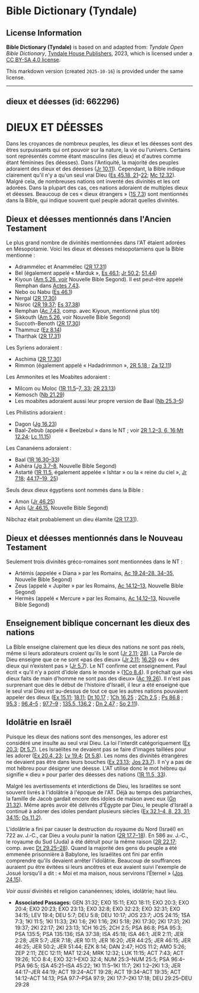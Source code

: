 # Bible Dictionary (Tyndale)

## License Information

**Bible Dictionary (Tyndale)** is based on and adapted from: _Tyndale Open Bible Dictionary_, [Tyndale House Publishers](https://tyndaleopenresources.com/), 2023, which is licensed under a [CC BY-SA 4.0 license](https://creativecommons.org/licenses/by-sa/4.0/legalcode.en).

This markdown version (created `2025-10-16`) is provided under the same license.



--------------------------------

## dieux et déesses (id: 662296)

DIEUX ET DÉESSES
================

Dans les croyances de nombreux peuples, les dieux et les déesses sont des êtres surpuissants qui ont pouvoir sur la nature, la vie ou l'univers. Certains sont représentés comme étant masculins (les dieux) et d'autres comme étant féminines (les déesses). Dans l'Antiquité, la majorité des peuples adoraient des dieux et des déesses ([Jr 10\.11](https://ref.ly/Jer10:11)). Cependant, la Bible indique clairement qu'il n'y a qu'un seul vrai Dieu ([Es 45\.18, 21](https://ref.ly/Isa45:18,Isa45:21-Isa45:22)–[22](https://ref.ly/Isa45:18,Isa45:21-Isa45:22); [Mc 12\.32](https://ref.ly/Mark12:32)). Malgré cela, de nombreuses nations ont inventé des divinités et les ont adorées. Dans la plupart des cas, ces nations adoraient de multiples dieux et déesses. Beaucoup de ces « dieux étrangers » ([1S 7\.3](https://ref.ly/1Sam7:3)) sont mentionnés dans la Bible, qui indique souvent quel peuple adorait quelles divinités. 

Dieux et déesses mentionnés dans l'Ancien Testament
---------------------------------------------------

Le plus grand nombre de divinités mentionnées dans l'AT étaient adorées en Mésopotamie. Voici les dieux et déesses mésopotamiens que la Bible mentionne :

* Adrammélec et Anammélec ([2R 17\.31](https://ref.ly/2Kgs17:31))
* Bel (également appelé « Marduk », [Es 46\.1](https://ref.ly/Isa46:1); [Jr 50\.2](https://ref.ly/Jer50:2); [51\.44](https://ref.ly/Jer51:44))
* Kiyoun ([Am 5\.26, voir](https://ref.ly/Amos5:26) Nouvelle Bible Segond). Il est peut\-être appelé Remphan dans [Actes 7\.43](https://ref.ly/Acts7:43).
* Nebo ou Nabu ([Es 46\.1](https://ref.ly/Isa46:1))
* Nergal ([2R 17\.30](https://ref.ly/2Kgs17:30))
* Nisroc ([2R 19\.37](https://ref.ly/2Kgs19:37); [Es 37\.38](https://ref.ly/Isa37:38))
* Remphan ([Ac 7\.43](https://ref.ly/Acts7:43), comp. avec Kiyoun, mentionné plus tôt)
* Sikkouth ([Am 5\.26](https://ref.ly/Amos5:26), voir Nouvelle Bible Segond)
* Succoth\-Benoth ([2R 17\.30](https://ref.ly/2Kgs17:30))
* Thammuz ([Ez 8\.14](https://ref.ly/Ezek8:14))
* Tharthak ([2R 17\.31](https://ref.ly/2Kgs17:31))

Les Syriens adoraient :

* Aschima ([2R 17\.30](https://ref.ly/2Kgs17:30))
* Rimmon (également appelé « Hadadrimmon », [2R 5\.18 ;](https://ref.ly/2Kgs5:18) [Za 12\.11](https://ref.ly/Zech12:11))

Les Ammonites et les Moabites adoraient :

* Milcom ou Moloc ([1R 11\.5](https://ref.ly/1Kgs11:5-1Kgs11:7,1Kgs11:33)–[7, 33](https://ref.ly/1Kgs11:5-1Kgs11:7,1Kgs11:33); [2R 23\.13](https://ref.ly/2Kgs23:13))
* Kemosch ([Nb 21\.29](https://ref.ly/Num21:29))
* Les moabites adoraient aussi leur propre version de Baal ([Nb 25\.3–5](https://ref.ly/Num25:3-Num25:5))

Les Philistins adoraient :

* Dagon ([Jg 16\.23](https://ref.ly/Judg16:23))
* Baal\-Zebub (appelé « Beelzebul » dans le NT ; voir [2R 1\.2–3](https://ref.ly/2Kgs1:2-2Kgs1:3,2Kgs1:6,2Kgs1:16)[, 6, 16](https://ref.ly/2Kgs1:2-2Kgs1:3);[Mt 12\.24](https://ref.ly/Matt12:24); [Lc 11\.15](https://ref.ly/Luke11:15))

Les Cananéens adoraient :

* Baal ([1R 16\.30–33](https://ref.ly/1Kgs16:30-1Kgs16:33))
* Ashéra ([Jg 3\.7–8](https://ref.ly/Judg3:7-Judg3:8), Nouvelle Bible Segond)
* Astarté ([1R 11\.5](https://ref.ly/1Kgs11:5,1Kgs11:33), également appelée « Ishtar » ou la « reine du ciel », [Jr 7\.18](https://ref.ly/Jer7:18); [44\.17–19, 25](https://ref.ly/Jer44:17-Jer44:19,Jer44:25))

Seuls deux dieux égyptiens sont nommés dans la Bible :

* Amon ([Jr 46\.25](https://ref.ly/Jer46:25))
* Apis ([Jr 46\.15](https://ref.ly/Jer46:15), Nouvelle Bible Segond)

Nibchaz était probablement un dieu élamite ([2R 17\.31](https://ref.ly/2Kgs17:31)).

Dieux et déesses mentionnés dans le Nouveau Testament
-----------------------------------------------------

Seulement trois divinités gréco\-romaines sont mentionnées dans le NT :

* Artémis (appelée « Diana » par les Romains, [Ac 19\.24–28, 34–35](https://ref.ly/Acts19:24-Acts19:28,Acts19:34-Acts19:35), Nouvelle Bible Segond)
* Zeus (appelé « Jupiter » par les Romains, [Ac 14\.12–13](https://ref.ly/Acts14:12-Acts14:13)[,](https://ref.ly/Acts19:24-Acts19:28,Acts19:34-Acts19:35) Nouvelle Bible Segond)
* Hermès (appelé « Mercure » par les Romains, [Ac 14\.12–13,](https://ref.ly/Acts14:12-Acts14:13) Nouvelle Bible Segond)

Enseignement biblique concernant les dieux des nations
------------------------------------------------------

La Bible enseigne clairement que les dieux des nations ne sont pas réels, même si leurs adorateurs croient qu'ils le sont ([Jr 2\.11](https://ref.ly/Jer2:11); [28](https://ref.ly/Jer2:28)). La Parole de Dieu enseigne que ce ne sont «pas des dieux» ([Jr 2\.11](https://ref.ly/Jer2:11); [16\.20](https://ref.ly/Jer16:20)) ou « des dieux qui n’existent pas » ([Jr 5\.7](https://ref.ly/Jer5:7)). Le NT confirme cet enseignement. Paul écrit « qu’il n’y a point d’idole dans le monde » ([1Co 8\.4](https://ref.ly/1Cor8:4)). Il prêchait que «les dieux faits de main d’homme ne sont pas des dieux» ([Ac 19\.26](https://ref.ly/Acts19:26)). Il n'est pas surprenant que dès le début de l'histoire d'Israël, il leur a été enseigné que le seul vrai Dieu est au\-dessus de tout ce que les autres nations pouvaient appeler des dieux ([Ex 15\.11](https://ref.ly/Exod15:11); [18\.11](https://ref.ly/Exod18:11); [Dt 10\.17](https://ref.ly/Deut10:17) ; [1Ch 16\.25](https://ref.ly/1Chr16:25) ; [2Ch 2\.5](https://ref.ly/2Chr2:5) ; [Ps 86\.8](https://ref.ly/Ps86:8) ; [95\.3](https://ref.ly/Ps95:3) ; [96\.4–5](https://ref.ly/Ps96:4-Ps96:5) ; [97\.7–9](https://ref.ly/Ps97:7-Ps97:9) ; [135\.5, 136\.2](https://ref.ly/Ps135:5,Ps135:136) ; [Dn 2\.47](https://ref.ly/Dan2:47) ; [So 2\.11](https://ref.ly/Zeph2:11)).

Idolâtrie en Israël
-------------------

Puisque les dieux des nations sont des mensonges, les adorer est considéré une insulte au seul vrai Dieu. La loi l'interdit catégoriquement ([Ex 20\.3](https://ref.ly/Exod20:3); [Dt 5\.7](https://ref.ly/Deut5:7)). Les Israélites ne devaient pas se faire d'images taillées pour les adorer ([Ex 20\.4, 23](https://ref.ly/Exod20:4,Exod20:23); [Lv 19\.4](https://ref.ly/Lev19:4); [Dt 5\.8](https://ref.ly/Deut5:8)). Les noms des divinités étrangères ne devaient pas être dans leurs bouches ([Ex 23\.13](https://ref.ly/Exod23:13); [Jos 23\.7](https://ref.ly/Josh23:7)). Il n'y a pas de mot hébreu pour désigner une déesse. L'AT utilise donc le mot hébreu qui signifie « dieu » pour parler des déesses des nations ([1R 11\.5, 33](https://ref.ly/1Kgs11:5,1Kgs11:33)). 

Malgré les avertissements et interdictions de Dieu, les Israélites se sont souvent livrés à l'idolâtrie à l'époque de l'AT. Déjà au temps des patriarches, la famille de Jacob gardait encore des idoles de maison avec eux ([Gn 31\.32](https://ref.ly/Gen31:32)). Même après avoir été délivrés d'Égypte par Dieu, le peuple d'Israël a continué à adorer des idoles pendant plusieurs siècles ([Ex 32\.1–4, 8, 23, 31](https://ref.ly/Exod32:1-Exod32:4,Exod32:8,Exod32:23,Exod32:31); [34\.15](https://ref.ly/Exod34:15); [Os 11\.2](https://ref.ly/Hos11:2)).

L'idolâtrie a fini par causer la destruction du royaume du Nord (Israël) en 722 av. J.‑C., car Dieu a voulu punir la nation ([2R 17\.7–18](https://ref.ly/2Kgs17:7-2Kgs17:18)). En 586 av. J.‑C., le royaume du Sud (Juda) a été détruit pour la même raison ([2R 22\.17](https://ref.ly/2Kgs22:17); comp. avec [Dt 29\.25–28](https://ref.ly/Deut29:25-Deut29:28)). Quand la majorité des gens du peuple a été emmenée prisonnière à Babylone, les Israélites ont fini par enfin comprendre qu'ils devaient arrêter l'idolâtrie. Beaucoup de souffrances auraient pu être évitées si leurs ancêtres et eux avaient suivi l'exemple de Josué lorsqu'il a dit : « Moi et ma maison, nous servirons l’Éternel » ([Jos 24\.15](https://ref.ly/Josh24:15)).

*Voir aussi* divinités et religion cananéennes; idoles, idolâtrie; haut lieu.

* **Associated Passages:** GEN 31:32; EXO 15:11; EXO 18:11; EXO 20:3; EXO 20:4; EXO 20:23; EXO 23:13; EXO 32:8; EXO 32:23; EXO 32:31; EXO 34:15; LEV 19:4; DEU 5:7; DEU 5:8; DEU 10:17; JOS 23:7; JOS 24:15; 1SA 7:3; 1KI 11:5; 1KI 11:33; 2KI 1:6; 2KI 1:16; 2KI 5:18; 2KI 17:30; 2KI 17:31; 2KI 19:37; 2KI 22:17; 2KI 23:13; 1CH 16:25; 2CH 2:5; PSA 86:8; PSA 95:3; PSA 135:5; PSA 135:136; ISA 37:38; ISA 45:18; ISA 46:1; JER 2:11; JER 2:28; JER 5:7; JER 7:18; JER 10:11; JER 16:20; JER 44:25; JER 46:15; JER 46:25; JER 50:2; JER 51:44; EZK 8:14; DAN 2:47; HOS 11:2; AMO 5:26; ZEP 2:11; ZEC 12:11; MAT 12:24; MRK 12:32; LUK 11:15; ACT 7:43; ACT 19:26; 1CO 8:4; EXO 32:1–EXO 32:4; NUM 25:3–NUM 25:5; PSA 96:4–PSA 96:5; ISA 45:21–ISA 45:22; 1KI 11:5–1KI 11:7; 2KI 1:2–2KI 1:3; JER 44:17–JER 44:19; ACT 19:24–ACT 19:28; ACT 19:34–ACT 19:35; ACT 14:12–ACT 14:13; PSA 97:7–PSA 97:9; 2KI 17:7–2KI 17:18; DEU 29:25–DEU 29:28

